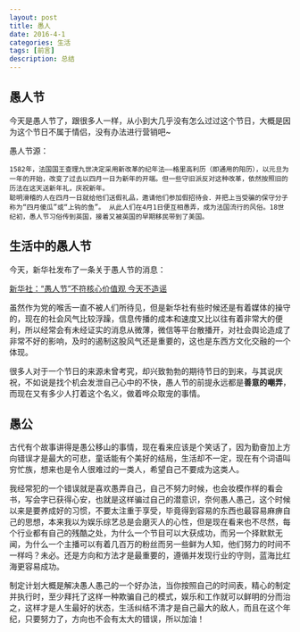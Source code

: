 ```yaml
---
layout: post
title: 愚人
date: 2016-4-1
categories: 生活
tags: [前言]
description: 总结
---
```


## 愚人节

今天是愚人节了，跟很多人一样，从小到大几乎没有怎么过过这个节日，大概是因为这个节日不属于情侣，没有办法进行营销吧~

愚人节源：

    1582年，法国国王查理九世决定采用新改革的纪年法——格里高利历（即通用的阳历），以元旦为一年的开始，改变了过去以四月一日为新年的开端。但一些守旧派反对这种改革，依然按照旧的历法在这天送新年礼，庆祝新年。
    聪明滑稽的人在四月一日就给他们送假礼品，邀请他们参加假招待会．并把上当受骗的保守分子称为“四月傻瓜”或“上钩的鱼”。 从此人们在4月1日便互相愚弄，成为法国流行的风俗。18世纪初，愚人节习俗传到英国，接着又被英国的早期移民带到了美国。
    
## 生活中的愚人节

今天，新华社发布了一条关于愚人节的消息：

[新华社：“愚人节”不符核心价值观 今天不造谣](http://finance.ifeng.com/a/20160401/14302337_0.shtml#_zbs_baidu_bk)  

虽然作为党的喉舌一直不被人们所待见，但是新华社有些时候还是有着媒体的操守的，现在的社会风气比较浮躁，信息传播的成本和速度又比以往有着非常大的便利，所以经常会有未经证实的消息从微薄，微信等平台散播开，对社会舆论造成了非常不好的影响，及时的遏制这股风气还是重要的，这也是东西方文化交融的一个体现。

很多人对于一个节日的来源未曾考究，却兴致勃勃的期待节日的到来，与其说庆祝，不如说是找个机会发泄自己心中的不快，愚人节的前提永远都是**善意的嘲弄**，而现在又有多少人打着这个名义，做着哗众取宠的事情。

## 愚公

古代有个故事讲得是愚公移山的事情，现在看来应该是个笑话了，因为勤奋加上方向错误才是最大的可悲，童话能有个美好的结局，生活却不一定，现在有个词语叫穷忙族，想来也是令人很难过的一类人，希望自己不要成为这类人。

我经常犯的一个错误就是喜欢愚弄自己，自己不努力时候，也会妆模作样的看会书，写会字已获得心安，也就是这样骗过自己的潜意识，奈何愚人愚己，这个时候以来是要养成好的习惯，不要太注重于享受，毕竟得到容易的东西也最容易麻痹自己的思想，本来我以为娱乐综艺总是会磨灭人的心性，但是现在看来也不尽然，每个行业都有自己的残酷之处，为什么一个节目可以大获成功，而另一个择默默无闻，为什么一个主播可以有着几百万的粉丝而另一些鲜为人知，他们努力的时间不一样吗？未必。还是方向和方法才是最重要的，遵循并发现行业的守则，蓝海比红海更容易成功。

制定计划大概是解决愚人愚己的一个好办法，当你按照自己的时间表，精心的制定并执行时，至少拜托了这样一种欺骗自己的模式，娱乐和工作就可以鲜明的分而治之，这样才是人生最好的状态，生活纠结不清才是自己最大的敌人，而且在这个年纪，只要努力了，方向也不会有太大的错误，所以加油！

  

            

